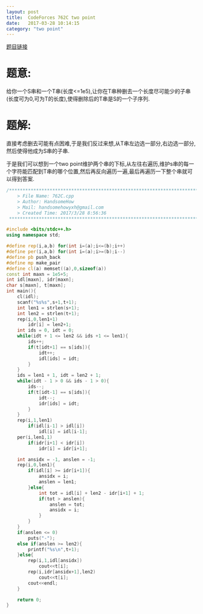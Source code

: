 ```yaml
---
layout: post
title:  CodeForces 762C two point
date:   2017-03-28 10:14:15
category: "two point"
---
```

[题目链接](http://codeforces.com/problemset/problem/762/C)

# 题意:
给你一个S串和一个T串(长度<=1e5),让你在T串种删去一个长度尽可能少的子串(长度可为0,可为T的长度),使得删除后的T串是S的一个子序列.
# 题解:
直接考虑删去可能有点困难,于是我们反过来想,从T串左边选一部分,右边选一部分,然后使得他成为S串的子串.

于是我们可以想到一个two point维护两个串的下标,从左往右遍历,维护s串的每一个字符能匹配到T串的哪个位置,然后再反向遍历一遍,最后再遍历一下整个串就可以得到答案.

```c++
/*************************************************************************
    > File Name: 762C.cpp
    > Author: HandsomeHow
    > Mail: handsomehowyxh@gmail.com 
    > Created Time: 2017/3/28 8:56:36
 ************************************************************************/

#include <bits/stdc++.h>
using namespace std;

#define rep(i,a,b) for(int i=(a);i<=(b);i++)
#define per(i,a,b) for(int i=(a);i>=(b);i--)
#define pb push_back
#define mp make_pair
#define cl(a) memset((a),0,sizeof(a))
const int maxn = 1e5+5;
int idl[maxn], idr[maxn];
char s[maxn], t[maxn];
int main(){
	cl(idl);
	scanf("%s%s",s+1,t+1);
	int len1 = strlen(s+1);
	int len2 = strlen(t+1);
	rep(i,0,len1+1)
		idr[i] = len2+1;
	int ids = 0, idt = 0;
	while(idt + 1 <= len2 && ids +1 <= len1){
		ids++;
		if(t[idt+1] == s[ids]){
			idt++;
			idl[ids] = idt;
		}
	}
	ids = len1 + 1, idt = len2 + 1;
	while(idt - 1 > 0 && ids - 1 > 0){
		ids--;
		if(t[idt-1] == s[ids]){
			idt--;
			idr[ids] = idt;
		}
	}
	rep(i,1,len1)
		if(idl[i-1] > idl[i])
			idl[i] = idl[i-1];
	per(i,len1,1)
		if(idr[i+1] < idr[i])
			idr[i] = idr[i+1];

	int ansidx = -1, anslen = -1;
	rep(i,0,len1){
		if(idl[i] >= idr[i+1]){
			ansidx = i;
			anslen = len1;
		}else{
			int tot = idl[i] + len2 - idr[i+1] + 1;
			if(tot > anslen){
				anslen = tot;
				ansidx = i;
			}
		}
	}
	if(anslen <= 0)
		puts("-");
	else if(anslen >= len2){
		printf("%s\n",t+1);
	}else{
		rep(i,1,idl[ansidx])
			cout<<t[i];
		rep(i,idr[ansidx+1],len2)
			cout<<t[i];
		cout<<endl;
	}

	return 0;	
}
```
